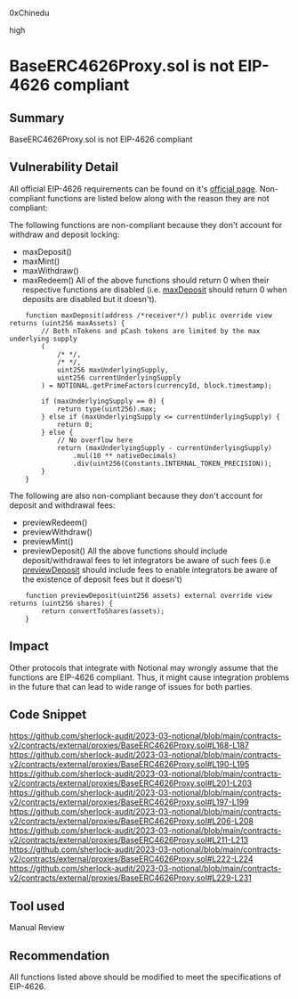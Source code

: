 0xChinedu

high

# BaseERC4626Proxy.sol is not EIP-4626 compliant

## Summary
BaseERC4626Proxy.sol is not EIP-4626 compliant
## Vulnerability Detail
All official EIP-4626 requirements can be found on it's [official page](https://eips.ethereum.org/EIPS/eip-4626#methods). Non-compliant functions are listed below along with the reason they are not compliant:

The following functions are non-compliant because they don't account for withdraw and deposit locking:
- maxDeposit()
- maxMint()
- maxWithdraw()
- maxRedeem()
All of the above functions should return 0 when their respective functions are disabled (i.e. [maxDeposit](https://eips.ethereum.org/EIPS/eip-4626#maxdeposit) should return 0 when deposits are disabled but it doesn't).
```solidity
    function maxDeposit(address /*receiver*/) public override view returns (uint256 maxAssets) {
        // Both nTokens and pCash tokens are limited by the max underlying supply
        (
            /* */,
            /* */,
            uint256 maxUnderlyingSupply,
            uint256 currentUnderlyingSupply
        ) = NOTIONAL.getPrimeFactors(currencyId, block.timestamp);

        if (maxUnderlyingSupply == 0) {
            return type(uint256).max;
        } else if (maxUnderlyingSupply <= currentUnderlyingSupply) {
            return 0;
        } else {
            // No overflow here
            return (maxUnderlyingSupply - currentUnderlyingSupply)
                .mul(10 ** nativeDecimals)
                .div(uint256(Constants.INTERNAL_TOKEN_PRECISION));
        }
    }
```

The following are also non-compliant because they don't account for deposit and withdrawal fees:
- previewRedeem()
- previewWithdraw()
- previewMint()
- previewDeposit() 
All the above functions should include deposit/withdrawal fees to let integrators be aware of such fees (i.e [previewDeposit](https://eips.ethereum.org/EIPS/eip-4626#previewdeposit) should include fees to enable integrators be aware of the existence of deposit fees but it doesn't)
```solidity
    function previewDeposit(uint256 assets) external override view returns (uint256 shares) {
        return convertToShares(assets);
    }
```

## Impact
Other protocols that integrate with Notional may wrongly assume that the functions are EIP-4626 compliant. Thus, it might cause integration problems in the future that can lead to wide range of issues for both parties.
## Code Snippet
https://github.com/sherlock-audit/2023-03-notional/blob/main/contracts-v2/contracts/external/proxies/BaseERC4626Proxy.sol#L168-L187
https://github.com/sherlock-audit/2023-03-notional/blob/main/contracts-v2/contracts/external/proxies/BaseERC4626Proxy.sol#L190-L195
https://github.com/sherlock-audit/2023-03-notional/blob/main/contracts-v2/contracts/external/proxies/BaseERC4626Proxy.sol#L201-L203
https://github.com/sherlock-audit/2023-03-notional/blob/main/contracts-v2/contracts/external/proxies/BaseERC4626Proxy.sol#L197-L199
https://github.com/sherlock-audit/2023-03-notional/blob/main/contracts-v2/contracts/external/proxies/BaseERC4626Proxy.sol#L206-L208
https://github.com/sherlock-audit/2023-03-notional/blob/main/contracts-v2/contracts/external/proxies/BaseERC4626Proxy.sol#L211-L213
https://github.com/sherlock-audit/2023-03-notional/blob/main/contracts-v2/contracts/external/proxies/BaseERC4626Proxy.sol#L222-L224
https://github.com/sherlock-audit/2023-03-notional/blob/main/contracts-v2/contracts/external/proxies/BaseERC4626Proxy.sol#L229-L231
## Tool used

Manual Review

## Recommendation
All functions listed above should be modified to meet the specifications of EIP-4626.